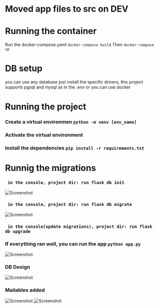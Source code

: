 # Moved app files to src on DEV
# Running the container
Run the docker-compose.yaml
```docker-compose build```
Then
```docker-compose up```
# DB setup
you can use any database just install the specific drivers, this project supports pgsql and mysql as in the .env or you can use docker
# Running the project
### Create a virtual environmen ```python -m venv [env_name]```
### Activate the virtual environment
### Install the dependencies ```pip install -r requirements.txt```
# Runnig the migrations
### ``` in the console, project dir: run flask db init```
![Screenshot](__previews/Capture1.PNG)
### ``` in the console, project dir: run flask db migrate```
![Screenshot](__previews/Capture2.PNG)
### ``` in the console(update migrations), project dir: run flask db upgrade```
### If everything ran well, you can run the app ```python app.py```
![Screenshot](__previews/Capture3.PNG)

### DB Design
![Screenshot](__previews/db.png)

### Mailables added
![Screenshot](__previews/Capture4.PNG)
![Screenshot](__previews/Capture5.PNG)

